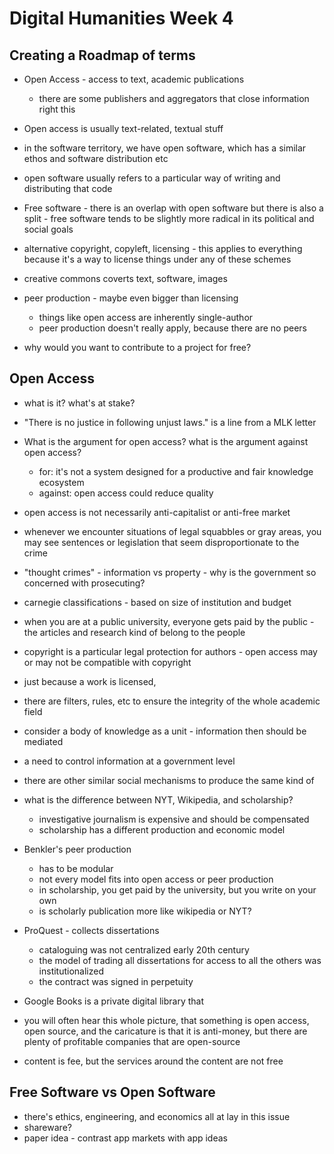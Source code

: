 # Digital Humanities Week 4

## Creating a Roadmap of terms
+ Open Access - access to text, academic publications
	- there are some publishers and aggregators that close information right this
+ Open access is usually text-related, textual stuff
+ in the software territory, we have open software, which has a similar ethos and software distribution etc
+ open software usually refers to a particular way of writing and distributing that code
+ Free software - there is an overlap with open software but there is also a split - free software tends to be slightly more radical in its political and social goals
+ alternative copyright, copyleft, licensing - this applies to everything because it's a way to license things under any of these schemes
+ creative commons coverts text, software, images
+ peer production - maybe even bigger than licensing
	- things like open access are inherently single-author
	- peer production doesn't really apply, because there are no peers

+ why would you want to contribute to a project for free?

## Open Access
- what is it? what's at stake?
- "There is no justice in following unjust laws." is a line from a MLK letter
- What is the argument for open access? what is the argument against open access?
	- for: it's not a system designed for a productive and fair knowledge ecosystem
	- against: open access could reduce quality
- open access is not necessarily anti-capitalist or anti-free market
- whenever we encounter situations of legal squabbles or gray areas, you may see sentences or legislation that seem disproportionate to the crime
- "thought crimes" - information vs property - why is the government so concerned with prosecuting?
- carnegie classifications - based on size of institution and budget
- when you are at a public university, everyone gets paid by the public - the articles and research kind of belong to the people
- copyright is a particular legal protection for authors - open access may or may not be compatible with copyright
- just because a work is licensed, 
- there are filters, rules, etc to ensure the integrity of the whole academic field
- consider a body of knowledge as a unit - information then should be mediated
- a need to control information at a government level
- there are other similar social mechanisms to produce the same kind of 
- what is the difference between NYT, Wikipedia, and scholarship?
	- investigative journalism is expensive and should be compensated
	- scholarship has a different production and economic model
- Benkler's peer production
	- has to be modular
	- not every model fits into open access or peer production
	- in scholarship, you get paid by the university, but you write on your own
	- is scholarly publication more like wikipedia or NYT?

- ProQuest - collects dissertations
	- cataloguing was not centralized early 20th century
	- the model of trading all dissertations for access to all the others was institutionalized
	- the contract was signed in perpetuity
- Google Books is a private digital library that 
- you will often hear this whole picture, that something is open access, open source, and the caricature is that it is anti-money, but there are plenty of profitable companies that are open-source
- content is fee, but the services around the content are not free

## Free Software vs Open Software
+ there's ethics, engineering, and economics all at lay in this issue
+ shareware?
+ paper idea - contrast app markets with app ideas